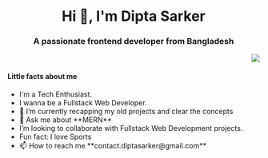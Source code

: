 <h1 align="center">Hi 👋, I'm Dipta Sarker</h1>
<h3 align="center">A passionate frontend developer from Bangladesh</h3>
<p align="right"> <img src="https://encrypted-tbn0.gstatic.com/images?q=tbn:ANd9GcT3k5tT01Tisjq2N1OS45pbnYkdBbrUv9nvIQ&usqp=CAU" /> </p>


<h4>Little facts about me</h4>
<ul>
  <li>I'm a Tech Enthusiast.</li>
  <li>I wanna be a Fullstack Web Developer.</li>
  <li>🌱 I’m currently recapping my old projects and clear the concepts</li>
  <li>💬 Ask me about **MERN**</li>
  <li>I’m looking to collaborate with Fullstack Web Development projects.</li>
  <li>Fun fact: I love Sports</li>
  <li>📫 How to reach me **contact.diptasarker@gmail.com**</li>
</ul>

